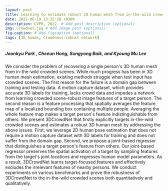 ```yaml
---
layout: post
title: Learning to estimate robust 3d human mesh from in-the-wild crowded scenes, CVPR, 2022.
date: 2022-06-19 13:32:20 +0300
description: CVPR, 2022. # Add post description (optional)
img: crowdnet.jpg # Add image post (optional)
fig-caption: # Add figcaption (optional)
tags: [3D human, Crowdness-robust network]
---
```

##### <strong> Joonkyu Park </strong>, Cheeun Hong, Sungyong Baik, and Kyoung Mu Lee

We consider the problem of recovering a single person's 3D human mesh from in-the-wild crowded scenes. While much progress has been in 3D human mesh estimation, existing methods struggle when test input has crowded scenes. The first reason for the failure is a domain gap between training and testing data. A motion capture dataset, which provides accurate 3D labels for training, lacks crowd data and impedes a network from learning crowded scene-robust image features of a target person. The second reason is a feature processing that spatially averages the feature map of a localized bounding box containing multiple people. Averaging the whole feature map makes a target person's feature indistinguishable from others. We present 3DCrowdNet that firstly explicitly targets in-the-wild crowded scenes and estimates a robust 3D human mesh by addressing the above issues. First, we leverage 2D human pose estimation that does not require a motion capture dataset with 3D labels for training and does not suffer from the domain gap. Second, we propose a joint-based regressor that distinguishes a target person's feature from others. Our joint-based regressor preserves the spatial activation of a target by sampling features from the target's joint locations and regresses human model parameters. As a result, 3DCrowdNet learns target-focused features and effectively excludes the irrelevant features of nearby persons. We conduct experiments on various benchmarks and prove the robustness of 3DCrowdNet to the in-the-wild crowded scenes both quantitatively and qualitatively.
